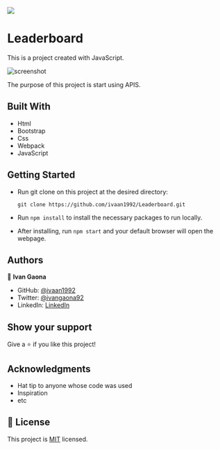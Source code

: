 ![](https://img.shields.io/badge/Microverse-blueviolet)
# Leaderboard

This is a project created with JavaScript.  

![screenshot](https://user-images.githubusercontent.com/73128809/146655156-eb1bc0cc-81dd-4126-867d-6b46f77d2ef3.png)

The purpose of this project is start using APIS. 
## Built With

- Html
- Bootstrap
- Css
- Webpack
- JavaScript
## Getting Started 

- Run git clone on this project at the desired directory:
     ```
    git clone https://github.com/ivaan1992/Leaderboard.git
     ```
- Run `npm install` to install the necessary packages to run locally.

- After installing, run `npm start` and your default browser will open the webpage. 

## Authors

👤 **Ivan Gaona**


- GitHub: [@ivaan1992](https://github.com/ivaan1992)
- Twitter: [@ivangaona92](https://twitter.com/ivangaona92)
- LinkedIn: [LinkedIn](https://www.linkedin.com/in/ivan-linares-gaona/)

## Show your support

Give a ⭐️ if you like this project!

## Acknowledgments

- Hat tip to anyone whose code was used
- Inspiration
- etc

## 📝 License

This project is [MIT](./MIT.md) licensed.
